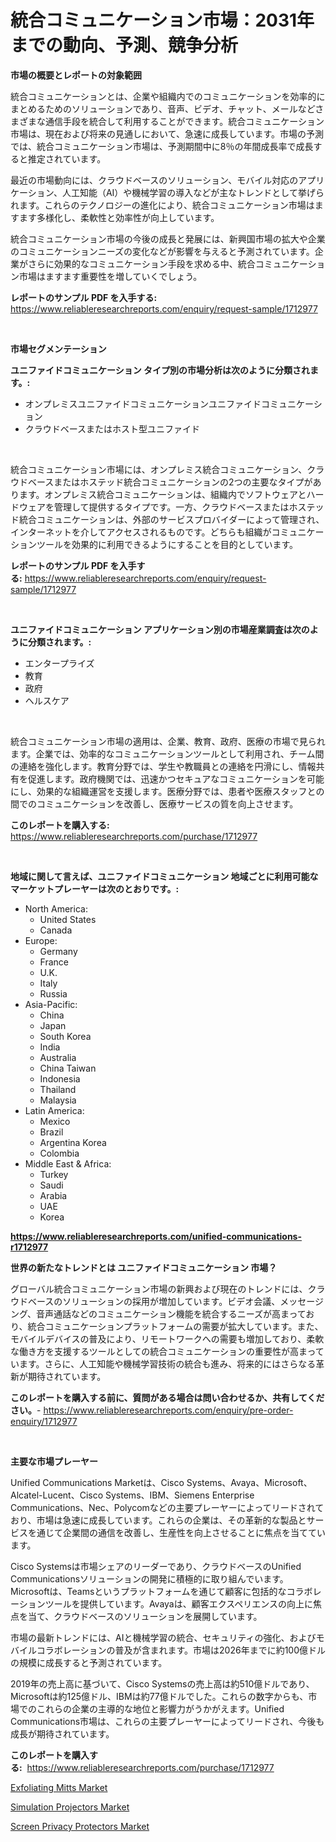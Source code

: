 <p><h1>統合コミュニケーション市場：2031年までの動向、予測、競争分析</h1></p><p><strong>市場の概要とレポートの対象範囲</strong></p>
<p><p>統合コミュニケーションとは、企業や組織内でのコミュニケーションを効率的にまとめるためのソリューションであり、音声、ビデオ、チャット、メールなどさまざまな通信手段を統合して利用することができます。統合コミュニケーション市場は、現在および将来の見通しにおいて、急速に成長しています。市場の予測では、統合コミュニケーション市場は、予測期間中に8％の年間成長率で成長すると推定されています。</p><p>最近の市場動向には、クラウドベースのソリューション、モバイル対応のアプリケーション、人工知能（AI）や機械学習の導入などが主なトレンドとして挙げられます。これらのテクノロジーの進化により、統合コミュニケーション市場はますます多様化し、柔軟性と効率性が向上しています。</p><p>統合コミュニケーション市場の今後の成長と発展には、新興国市場の拡大や企業のコミュニケーションニーズの変化などが影響を与えると予測されています。企業がさらに効果的なコミュニケーション手段を求める中、統合コミュニケーション市場はますます重要性を増していくでしょう。</p></p>
<p><strong>レポートのサンプル PDF を入手する:</strong> <a href="https://www.reliableresearchreports.com/enquiry/request-sample/1712977">https://www.reliableresearchreports.com/enquiry/request-sample/1712977</a></p>
<p>&nbsp;</p>
<p><strong>市場セグメンテーション</strong></p>
<p><strong>ユニファイドコミュニケーション タイプ別の市場分析は次のように分類されます。:</strong></p>
<p><ul><li>オンプレミスユニファイドコミュニケーションユニファイドコミュニケーション</li><li>クラウドベースまたはホスト型ユニファイド</li></ul></p>
<p>&nbsp;</p>
<p><p>統合コミュニケーション市場には、オンプレミス統合コミュニケーション、クラウドベースまたはホステッド統合コミュニケーションの2つの主要なタイプがあります。オンプレミス統合コミュニケーションは、組織内でソフトウェアとハードウェアを管理して提供するタイプです。一方、クラウドベースまたはホステッド統合コミュニケーションは、外部のサービスプロバイダーによって管理され、インターネットを介してアクセスされるものです。どちらも組織がコミュニケーションツールを効果的に利用できるようにすることを目的としています。</p></p>
<p><strong>レポートのサンプル PDF を入手する:</strong>&nbsp;<a href="https://www.reliableresearchreports.com/enquiry/request-sample/1712977">https://www.reliableresearchreports.com/enquiry/request-sample/1712977</a></p>
<p>&nbsp;</p>
<p><strong> ユニファイドコミュニケーション アプリケーション別の市場産業調査は次のように分類されます。:</strong></p>
<p><ul><li>エンタープライズ</li><li>教育</li><li>政府</li><li>ヘルスケア</li></ul></p>
<p>&nbsp;</p>
<p><p>統合コミュニケーション市場の適用は、企業、教育、政府、医療の市場で見られます。企業では、効率的なコミュニケーションツールとして利用され、チーム間の連絡を強化します。教育分野では、学生や教職員との連絡を円滑にし、情報共有を促進します。政府機関では、迅速かつセキュアなコミュニケーションを可能にし、効果的な組織運営を支援します。医療分野では、患者や医療スタッフとの間でのコミュニケーションを改善し、医療サービスの質を向上させます。</p></p>
<p><strong>このレポートを購入する:</strong>&nbsp; <a href="https://www.reliableresearchreports.com/purchase/1712977">https://www.reliableresearchreports.com/purchase/1712977</a></p>
<p>&nbsp;</p>
<p><strong>地域に関して言えば、ユニファイドコミュニケーション 地域ごとに利用可能なマーケットプレーヤーは次のとおりです。:</strong></p>
<p><ul>
    <li>
        North America:
        <ul>
            <li>United States</li>
            <li>Canada</li>
        </ul>
    </li>
    <li>
        Europe:
        <ul>
            <li>Germany</li>
            <li>France</li>
            <li>U.K.</li>
            <li>Italy</li>
            <li>Russia</li>
        </ul>
    </li>
    <li>
        Asia-Pacific:
        <ul>
            <li>China</li>
            <li>Japan</li>
            <li>South Korea</li>
            <li>India</li>
            <li>Australia</li>
            <li>China Taiwan</li>
            <li>Indonesia</li>
            <li>Thailand</li>
            <li>Malaysia</li>
        </ul>
    </li>
    <li>
        Latin America:
        <ul>
            <li>Mexico</li>
            <li>Brazil</li>
            <li>Argentina Korea</li>
            <li>Colombia</li>
        </ul>
    </li>
    <li>
        Middle East & Africa:
        <ul>
            <li>Turkey</li>
            <li>Saudi</li>
            <li>Arabia</li>
            <li>UAE</li>
            <li>Korea</li>
        </ul>
    </li>
    </ul></p>
<p><strong><a href="https://www.reliableresearchreports.com/unified-communications-r1712977">https://www.reliableresearchreports.com/unified-communications-r1712977</a></strong>&nbsp;</p>
<p><strong>世界の新たなトレンドとは ユニファイドコミュニケーション 市場？</strong></p>
<p><p>グローバル統合コミュニケーション市場の新興および現在のトレンドには、クラウドベースのソリューションの採用が増加しています。ビデオ会議、メッセージング、音声通話などのコミュニケーション機能を統合するニーズが高まっており、統合コミュニケーションプラットフォームの需要が拡大しています。また、モバイルデバイスの普及により、リモートワークへの需要も増加しており、柔軟な働き方を支援するツールとしての統合コミュニケーションの重要性が高まっています。さらに、人工知能や機械学習技術の統合も進み、将来的にはさらなる革新が期待されています。</p></p>
<p><strong>このレポートを購入する前に、質問がある場合は問い合わせるか、共有してください。</strong>- <a href="https://www.reliableresearchreports.com/enquiry/pre-order-enquiry/1712977">https://www.reliableresearchreports.com/enquiry/pre-order-enquiry/1712977</a></p>
<p>&nbsp;</p>
<p><strong>主要な市場プレーヤー</strong></p>
<p><p>Unified Communications Marketは、Cisco Systems、Avaya、Microsoft、Alcatel-Lucent、Cisco Systems、IBM、Siemens Enterprise Communications、Nec、Polycomなどの主要プレーヤーによってリードされており、市場は急速に成長しています。これらの企業は、その革新的な製品とサービスを通じて企業間の通信を改善し、生産性を向上させることに焦点を当てています。</p><p>Cisco Systemsは市場シェアのリーダーであり、クラウドベースのUnified Communicationsソリューションの開発に積極的に取り組んでいます。Microsoftは、Teamsというプラットフォームを通じて顧客に包括的なコラボレーションツールを提供しています。Avayaは、顧客エクスペリエンスの向上に焦点を当て、クラウドベースのソリューションを展開しています。</p><p>市場の最新トレンドには、AIと機械学習の統合、セキュリティの強化、およびモバイルコラボレーションの普及が含まれます。市場は2026年までに約100億ドルの規模に成長すると予測されています。</p><p>2019年の売上高に基づいて、Cisco Systemsの売上高は約510億ドルであり、Microsoftは約125億ドル、IBMは約77億ドルでした。これらの数字からも、市場でのこれらの企業の主導的な地位と影響力がうかがえます。Unified Communications市場は、これらの主要プレーヤーによってリードされ、今後も成長が期待されています。</p></p>
<p><strong>このレポートを購入する:</strong>&nbsp;&nbsp;<a href="https://www.reliableresearchreports.com/purchase/1712977">https://www.reliableresearchreports.com/purchase/1712977</a></p>
<p><p><a href="https://www.linkedin.com/pulse/exfoliating-mitts-market-competitive-analysis-trends-forecast-neejf?trackingId=1LK0bBVfr7QSD2qwhHLyew%3D%3D">Exfoliating Mitts Market</a></p><p><a href="https://www.linkedin.com/pulse/simulation-projectors-market-trends-forecast-competitive-czukf?trackingId=egS%2BVwyE3V9djFZM0T8uUg%3D%3D">Simulation Projectors Market</a></p><p><a href="https://www.linkedin.com/pulse/screen-privacy-protectors-market-trends-analysis-forecasted-zkqif?trackingId=XTKc%2F55WydSM4hP%2BFwtOmQ%3D%3D">Screen Privacy Protectors Market</a></p></p>